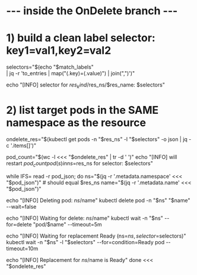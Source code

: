 # --- inside the OnDelete branch ---

# 1) build a clean label selector: key1=val1,key2=val2
selectors="$(echo "$match_labels" \
  | jq -r 'to_entries | map("\(.key)=\(.value)") | join(",")')"

echo "[INFO] selector for $res_kind/$res_ns/$res_name: $selectors"

# 2) list target pods in the SAME namespace as the resource
ondelete_res="$(kubectl get pods -n "$res_ns" -l "$selectors" -o json | jq -c '.items[]')"

pod_count="$(wc -l <<< "$ondelete_res" | tr -d ' ')"
echo "[INFO] will restart $pod_count pod(s) in ns=$res_ns for selector: $selectors"

while IFS= read -r pod_json; do
  ns="$(jq -r '.metadata.namespace' <<< "$pod_json")"   # should equal $res_ns
  name="$(jq -r '.metadata.name'      <<< "$pod_json")"

  echo "[INFO] Deleting pod: $ns/$name"
  kubectl delete pod -n "$ns" "$name" --wait=false

  echo "[INFO] Waiting for delete: $ns/$name"
  kubectl wait -n "$ns" --for=delete "pod/$name" --timeout=5m

  echo "[INFO] Waiting for replacement Ready (ns=$ns, selector=$selectors)"
  kubectl wait -n "$ns" -l "$selectors" --for=condition=Ready pod --timeout=10m

  echo "[INFO] Replacement for $ns/$name is Ready"
done <<< "$ondelete_res"

